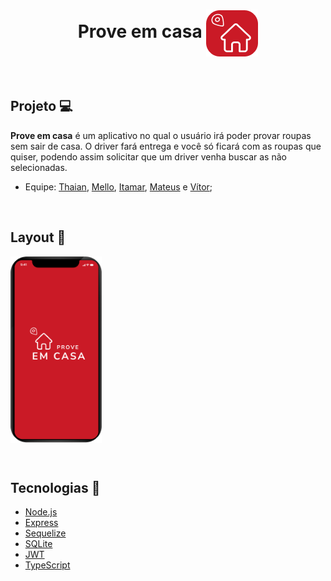 <h1 align="center"> Prove em casa <img src="https://github.com/prove-em-casa/megahack5-mobile/blob/main/icon-2.png" align="center" ></h1>


&nbsp;

## Projeto :computer: 
<p><strong>Prove em casa</strong> é um aplicativo no qual o usuário irá poder provar roupas sem sair de casa. O driver fará entrega e você só ficará com as roupas que quiser, podendo assim solicitar que um driver venha buscar as não selecionadas.</p>

 * Equipe: [Thaian](https://github.com/thcarvalho), [Mello](https://github.com/MelloTonio), [Itamar](https://github.com/ItamarJoire), [Mateus](http://linkedin.com/in/mateus-mezzomo-591466b1) e [Vítor](https://github.com/vitorbertolucci);
 

&nbsp;
  
## Layout :bookmark:
  <img src="https://github.com/prove-em-casa/megahack5-mobile/blob/main/mobile.png" align="center" width="146" height="298">
  
  
  &nbsp;
  
  ## Tecnologias	:toolbox:
  
* [Node.js](https://nodejs.org/en/)
* [Express](https://expressjs.com/pt-br/)
* [Sequelize](https://sequelize.org/)
* [SQLite](https://www.sqlite.org/index.html)
* [JWT](https://jwt.io/)
* [TypeScript](https://www.typescriptlang.org/)



  
  
  

  
  
    

 
